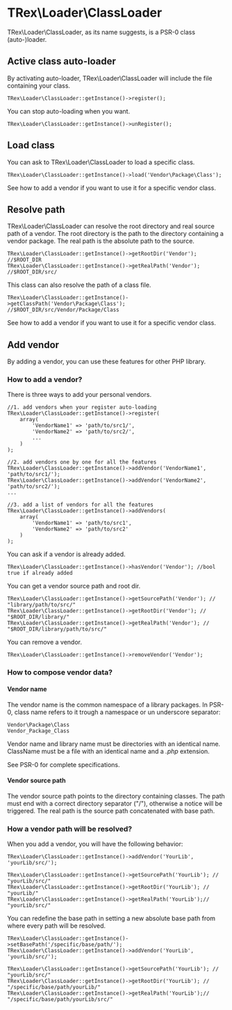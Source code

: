 # TRex\Loader\ClassLoader

TRex\Loader\ClassLoader, as its name suggests, is a PSR-0 class (auto-)loader.

## Active class auto-loader

By activating auto-loader, TRex\Loader\ClassLoader will include the file containing your class.

    TRex\Loader\ClassLoader::getInstance()->register();

You can stop auto-loading when you want.

    TRex\Loader\ClassLoader::getInstance()->unRegister();

## Load class

You can ask to TRex\Loader\ClassLoader to load a specific class.

    TRex\Loader\ClassLoader::getInstance()->load('Vendor\Package\Class');

See how to add a vendor if you want to use it for a specific vendor class.

## Resolve path

TRex\Loader\ClassLoader can resolve the root directory and real source path of a vendor. The root directory is the path to the directory containing a vendor package. The real path is the absolute path to the source.

    TRex\Loader\ClassLoader::getInstance()->getRootDir('Vendor'); //$ROOT_DIR
    TRex\Loader\ClassLoader::getInstance()->getRealPath('Vendor'); //$ROOT_DIR/src/

This class can also resolve the path of a class file.

    TRex\Loader\ClassLoader::getInstance()->getClassPath('Vendor\Package\Class'); //$ROOT_DIR/src/Vendor/Package/Class

See how to add a vendor if you want to use it for a specific vendor class.

## Add vendor

By adding a vendor, you can use these features for other PHP library.

### How to add a vendor?

There is three ways to add your personal vendors.

	//1. add vendors when your register auto-loading
    TRex\Loader\ClassLoader::getInstance()->register(
		array(
			'VendorName1' => 'path/to/src1/',
			'VendorName2' => 'path/to/src2/',
			...
		)
	);

	//2. add vendors one by one for all the features
    TRex\Loader\ClassLoader::getInstance()->addVendor('VendorName1', 'path/to/src1/');
	TRex\Loader\ClassLoader::getInstance()->addVendor('VendorName2', 'path/to/src2/');
	...

	//3. add a list of vendors for all the features
	TRex\Loader\ClassLoader::getInstance()->addVendors(
	    array(
	        'VendorName1' => 'path/to/src1',
	        'VendorName2' => 'path/to/src2'
	    )
	);

You can ask if a vendor is already added.

	TRex\Loader\ClassLoader::getInstance()->hasVendor('Vendor'); //bool true if already added

You can get a vendor source path and root dir.

    TRex\Loader\ClassLoader::getInstance()->getSourcePath('Vendor'); // "library/path/to/src/"
    TRex\Loader\ClassLoader::getInstance()->getRootDir('Vendor'); // "$ROOT_DIR/library/"
    TRex\Loader\ClassLoader::getInstance()->getRealPath('Vendor'); // "$ROOT_DIR/library/path/to/src/"

You can remove a vendor.

	TRex\Loader\ClassLoader::getInstance()->removeVendor('Vendor');

### How to compose vendor data?

#### Vendor name
The vendor name is the common namespace of a library packages. In PSR-0, class name refers to it trough a namespace or un underscore separator:

	Vendor\Package\Class
	Vendor_Package_Class

Vendor name and library name must be directories with an identical name. ClassName must be a file with an identical name and a *.php* extension.

See PSR-0 for complete specifications.

#### Vendor source path

The vendor source path points to the directory containing classes. The path must end with a correct directory separator ("/"), otherwise a notice will be triggered.
The real path is the source path concatenated with base path.

### How a vendor path will be resolved?

When you add a vendor, you will have the following behavior:

    TRex\Loader\ClassLoader::getInstance()->addVendor('YourLib', 'yourLib/src/');

    TRex\Loader\ClassLoader::getInstance()->getSourcePath('YourLib'); // "yourLib/src/"
    TRex\Loader\ClassLoader::getInstance()->getRootDir('YourLib'); // "yourLib/"
    TRex\Loader\ClassLoader::getInstance()->getRealPath('YourLib');// "yourLib/src/"

You can redefine the base path in setting a new absolute base path from where every path will be resolved.

    TRex\Loader\ClassLoader::getInstance()->setBasePath('/specific/base/path/');
    TRex\Loader\ClassLoader::getInstance()->addVendor('YourLib', 'yourLib/src/');

    TRex\Loader\ClassLoader::getInstance()->getSourcePath('YourLib'); // "yourLib/src/"
    TRex\Loader\ClassLoader::getInstance()->getRootDir('YourLib'); // "/specific/base/path/yourLib/"
    TRex\Loader\ClassLoader::getInstance()->getRealPath('YourLib');// "/specific/base/path/yourLib/src/"
